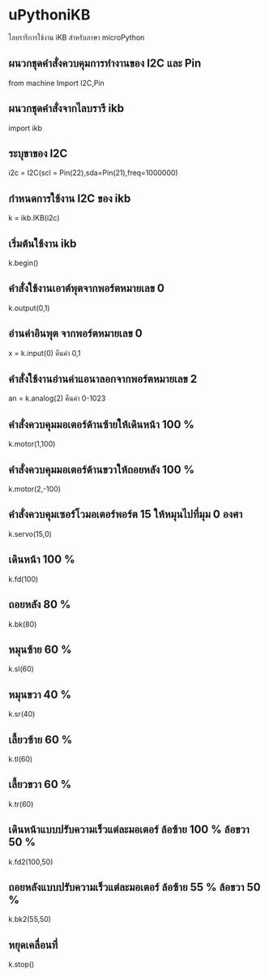 # uPythoniKB
ไลบรารีการใช้งาน iKB สำหรับภาษา microPython
## ผนวกชุดคำสั่งควบคุมการทำงานของ I2C และ Pin
  from machine Import I2C,Pin	
## ผนวกชุดคำสั่งจากไลบรารี ikb
  import ikb       	
## ระบุขาของ I2C
  i2c = I2C(scl = Pin(22),sda=Pin(21),freq=1000000)    
## กำหนดการใช้งาน I2C ของ ikb
k = ikb.IKB(i2c)        
## เริ่มต้นใช้งาน ikb
k.begin()                                                                         
## คำสั่งใช้งานเอาต์พุตจากพอร์ตหมายเลข 0
k.output(0,1) 		
## อ่านค่าอินพุต จากพอร์ตหมายเลข 0
x = k.input(0)  คืนค่า 0,1 
## คำสั่งใช้งานอ่านค่าแอนาลอกจากพอร์ตหมายเลข 2 
an = k.analog(2)  คืนค่า 0-1023                                                              
## คำสั่งควบคุมมอเตอร์ด้านซ้ายให้เดินหน้า 100 %
k.motor(1,100)  
## คำสั่งควบคุมมอเตอร์ด้านขวาให้ถอยหลัง 100 %
k.motor(2,-100)                                                    
## คำสั่งควบคุมเซอร์โวมอเตอร์พอร์ต 15 ให้หมุนไปที่มุม 0 องศา
k.servo(15,0) 	
## เดินหน้า 100 %
k.fd(100) 	 
## ถอยหลัง 80 %
k.bk(80) 	  
## หมุนซ้าย 60 %
k.sl(60)
## หมุนขวา 40 %
k.sr(40) 	    
## เลี้ยวซ้าย 60 %
k.tl(60) 	 
## เลี้ยวขวา 60 %
k.tr(60) 	   
## เดินหน้าแบบปรับความเร็วแต่ละมอเตอร์ ล้อซ้าย 100 % ล้อขวา 50 %
k.fd2(100,50) 
## ถอยหลังแบบปรับความเร็วแต่ละมอเตอร์ ล้อซ้าย 55 % ล้อขวา 50 %
k.bk2(55,50) 	  
## หยุดเคลื่อนที่
k.stop()	                                      
